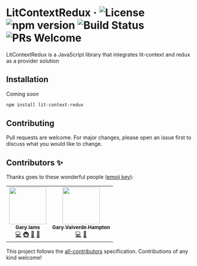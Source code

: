 
# LitContextRedux &middot; ![License](https://img.shields.io/badge/license-MIT-blue.svg) ![npm version](https://img.shields.io/npm/v/lit-context-redux.svg?style=flat) ![Build Status](https://travis-ci.org/garyvh2/lit-context-redux.svg?branch=master) ![PRs Welcome](https://img.shields.io/badge/PRs-welcome-brightgreen.svg)

LitContextRedux is a JavaScript library that integrates lit-context and redux as a provider solution

## Installation

Coming soon

```bash
npm install lit-context-redux
```

## Contributing
Pull requests are welcome. For major changes, please open an issue first to discuss what you would like to change.

## Contributors ✨

Thanks goes to these wonderful people ([emoji key](https://allcontributors.org/docs/en/emoji-key)):

<!-- ALL-CONTRIBUTORS-LIST:START - Do not remove or modify this section -->
<!-- prettier-ignore-start -->
<!-- markdownlint-disable -->
<table>
  <tr>
    <td align="center"><a href="https://github.com/gary"><img src="https://avatars1.githubusercontent.com/u/9971?v=4" width="100px;" alt=""/><br /><sub><b>Gary Iams</b></sub></a><br /><a href="https://github.com/garyvh2/lit-context-redux/commits?author=gary" title="Code">💻</a> <a href="#infra-gary" title="Infrastructure (Hosting, Build-Tools, etc)">🚇</a> <a href="https://github.com/garyvh2/lit-context-redux/commits?author=gary" title="Documentation">📖</a> <a href="#maintenance-gary" title="Maintenance">🚧</a></td>
    <td align="center"><a href="https://github.com/garyvh2"><img src="https://avatars1.githubusercontent.com/u/21265830?v=4" width="100px;" alt=""/><br /><sub><b>Gary Valverde Hampton</b></sub></a><br /><a href="https://github.com/garyvh2/lit-context-redux/commits?author=garyvh2" title="Code">💻</a> <a href="https://github.com/garyvh2/lit-context-redux/commits?author=garyvh2" title="Documentation">📖</a></td>
  </tr>
</table>

<!-- markdownlint-enable -->
<!-- prettier-ignore-end -->
<!-- ALL-CONTRIBUTORS-LIST:END -->

This project follows the [all-contributors](https://github.com/all-contributors/all-contributors) specification. Contributions of any kind welcome!